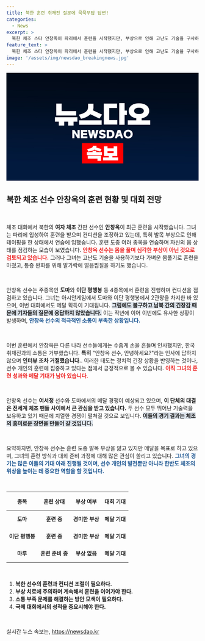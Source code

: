 ```yaml
---
title: 북한 훈련 취재진 질문에 묵묵부답 답변!
categories:
  - News
excerpt: >
  북한 체조 스타 안창옥이 파리에서 훈련을 시작했지만, 부상으로 인해 고난도 기술을 구사하지 못하고 몸만 풀었습니다. 긴장된 남북 관계 속에서 취재진의 질문을 거부하며 조용히 연습에 몰두하는 그녀의 모습이 많은 이들의 궁금증을 불러일으키고 있습니다.
feature_text: >
  북한 체조 스타 안창옥이 파리에서 훈련을 시작했지만, 부상으로 인해 고난도 기술을 구사하지 못하고 몸만 풀었습니다. 긴장된 남북 관계 속에서 취재진의 질문을 거부하며 조용히 연습에 몰두하는 그녀의 모습이 많은 이들의 궁금증을 불러일으키고 있습니다.
image: '/assets/img/newsdao_breakingnews.jpg'
---
```


<p><img src="/assets/img/newsdao_breakingnews.jpg" alt="cryptoinkorea 속보" /></p>

<h2 data-ke-size="size26">북한 체조 선수 안창옥의 훈련 현황 및 대회 전망</h2>

<p data-ke-size="size16">&nbsp;</p>

<p>체조 대회에서 북한의 <b>여자 체조</b> 간판 선수인 <b>안창옥</b>이 최근 훈련을 시작했습니다. 그녀는 파리에 입성하여 훈련을 받으며 컨디션을 조정하고 있는데, 특히 발목 부상으로 인해 테이핑을 한 상태에서 연습에 임했습니다. 훈련 도중 여러 종목을 연습하며 자신의 몸 상태를 점검하는 모습이 보였습니다. <b><span style="color: #ee2323;">안창옥 선수는 몸을 풀며 심각한 부상이 아닌 것으로 검토되고 있습니다.</span></b> 그러나 그녀는 고난도 기술을 사용하기보다 가벼운 몸풀기로 훈련을 마쳤고, 통증 완화를 위해 발가락에 얼음찜질을 하기도 했습니다. </p>

<p data-ke-size="size16">&nbsp;</p>

<p>안창옥 선수는 주종목인 <b>도마</b>와 <b>이단 평행봉</b> 등 4종목에서 훈련을 진행하며 컨디션을 점검하고 있습니다. 그녀는 아시안게임에서 도마와 이단 평행봉에서 2관왕을 차지한 바 있으며, 이번 대회에서도 메달 획득이 기대됩니다. <b><span style="background-color: #21538527;">그럼에도 불구하고 남북 간의 긴장감 때문에 기자들의 질문에 응답하지 않았습니다.</span></b> 이는 작년에 이어 이번에도 유사한 상황이 발생하며, <b><span style="color: #1a5490;">안창옥 선수의 적극적인 소통이 부족한 상황입니다.</span></b></p>

<p data-ke-size="size16">&nbsp;</p>

<p>이번 훈련에서 안창옥은 다른 나라 선수들에게는 수줍게 손을 흔들며 인사했지만, 한국 취재진과의 소통은 거부했습니다. <b>특히</b> "안창옥 선수, 안녕하세요?"라는 인사에 답하지 않으며 <b>인터뷰 조차 거절했습니다.</b>. 이러한 태도는 정치적 긴장 상황을 반영하는 것이나, 선수 개인의 훈련에 집중하고 있다는 점에서 긍정적으로 볼 수 있습니다. <b><span style="color: #ee2323;">아직 그녀의 훈련 성과와 메달 기대가 남아 있습니다.</span></b> </p>

<p data-ke-size="size16">&nbsp;</p>

<p>안창옥 선수는 <b>여서정</b> 선수와 도마에서의 메달 경쟁이 예상되고 있으며, <b>이 단체의 대결은 전세계 체조 팬들 사이에서 큰 관심을 받고 있습니다.</b> 두 선수 모두 뛰어난 기술력을 보유하고 있기 때문에 치열한 경쟁이 펼쳐질 것으로 보입니다. <b><span style="background-color: #21538527;">이들의 경기 결과는 체조의 흥미로운 장면을 만들어 갈 것입니다.</span></b></p>

<p data-ke-size="size16">&nbsp;</p>

<p>요약하자면, 안창옥 선수는 훈련 도중 발목 부상을 앓고 있지만 메달을 목표로 하고 있으며, 그녀의 훈련 방식과 대회 준비 과정에 대해 많은 관심이 쏠리고 있습니다. <b><span style="color: #1a5490;">그녀의 경기는 많은 이들의 기대 아래 진행될 것이며, 선수 개인의 발전뿐만 아니라 한반도 체조의 위상을 높이는 데 중요한 역할을 할 것입니다.</span></b></p>

<p data-ke-size="size16">&nbsp;</p>

<table style="width: 100%; border-collapse: collapse;">
    <thead>
        <tr>
            <th style="text-align: center; height: 40px;">종목</th>
            <th style="text-align: center; height: 40px;">훈련 상태</th>
            <th style="text-align: center; height: 40px;">부상 여부</th>
            <th style="text-align: center; height: 40px;">대회 기대</th>
        </tr>
    </thead>
    <tbody>
        <tr>
            <td style="text-align: center; height: 40px;"><b>도마</b></td>
            <td style="text-align: center; height: 40px;"><b>훈련 중</b></td>
            <td style="text-align: center; height: 40px;"><b>경미한 부상</b></td>
            <td style="text-align: center; height: 40px;"><b>메달 기대</b></td>
        </tr>
        <tr>
            <td style="text-align: center; height: 40px;"><b>이단 평행봉</b></td>
            <td style="text-align: center; height: 40px;"><b>훈련 중</b></td>
            <td style="text-align: center; height: 40px;"><b>경미한 부상</b></td>
            <td style="text-align: center; height: 40px;"><b>메달 기대</b></td>
        </tr>
        <tr>
            <td style="text-align: center; height: 40px;"><b>마루</b></td>
            <td style="text-align: center; height: 40px;"><b>훈련 준비 중</b></td>
            <td style="text-align: center; height: 40px;"><b>부상 없음</b></td>
            <td style="text-align: center; height: 40px;"><b>메달 기대</b></td>
        </tr>
    </tbody>
</table>

<p data-ke-size="size16">&nbsp;</p>

<ol>
    <li><b>북한 선수의 훈련과 컨디션 조절이 필요하다.</b></li>
    <li><b>부상 치료에 주의하며 계속해서 훈련을 이어가야 한다.</b></li>
    <li><b>소통 부족 문제를 해결하는 방안 모색이 필요하다.</b></li>
    <li><b>국제 대회에서의 성적을 중요시해야 한다.</b></li>
</ol>

<p data-ke-size="size16">&nbsp;</p>
실시간 뉴스 속보는, <a href="https://newsdao.kr" rel="dofollow">https://newsdao.kr</a>



